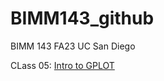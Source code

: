 # BIMM143_github
BIMM 143 FA23 UC San Diego

CLass 05: [Intro to GPLOT](https://github.com/Github-Giggity/BIMM143_github/blob/main/BIMM143class05/BIMM143class05Quarto.pdf)
